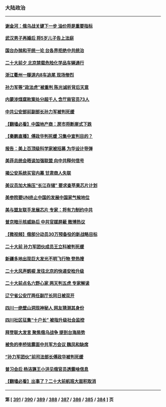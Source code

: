 ### 大陆政治
---
#### [谢金河：俄乌战关键下一步 油价将是重要指标](../../pages/ncid277/n13831242.md) 
#### [武汉男子再婚后 将5岁儿子告上法庭](../../pages/ncid277/n13831258.md) 
#### [国台办抛和平统一论 台各界拒绝中共统治](../../pages/ncid277/n13830031.md) 
#### [二十大前夕 北京禁载危险化学品车辆通行](../../pages/ncid277/n13831160.md) 
#### [浙江衢州一隧道内8车追尾 现场惨烈](../../pages/ncid277/n13831240.md) 
#### [孙力军等“政法虎”被重判 陈光诚析背后天意](../../pages/ncid277/n13831067.md) 
#### [内蒙涉煤腐败案处分超千人 含厅局官员73人](../../pages/ncid277/n13831085.md) 
#### [中共公安部前副部长孙力军被判死缓](../../pages/ncid277/n13831035.md) 
#### [【翻墙必看】中国地产商：房市将断崖式下跌](../../pages/ncid277/n13831033.md) 
#### [【秦鹏直播】傅政华判死缓 习集中宣判目的？](../../pages/ncid277/n13830788.md) 
#### [报告：美上百顶级科学家被招募 为华设计导弹](../../pages/ncid277/n13830728.md) 
#### [美菲总统会晤谈加强联盟 向中共释何信号](../../pages/ncid277/n13830737.md) 
#### [揭公安系统买官内幕 甘肃商人失联](../../pages/ncid277/n13830727.md) 
#### [美议员加大施压“长江存储” 要求查苹果芯片计划](../../pages/ncid277/n13830569.md) 
#### [美参院要UN终止中国的发展中国家气候地位](../../pages/ncid277/n13830631.md) 
#### [美与盟友联手发展芯片 专家：将有力制约中共](../../pages/ncid277/n13830450.md) 
#### [普京暗示核威胁后 中共官媒屏蔽 微博热议](../../pages/ncid277/n13830586.md) 
#### [【微视频】俄部分动员30万预备役的新战略目标](../../pages/ncid277/n13830550.md) 
#### [二十大前 孙力军团伙成员王立科被判死缓](../../pages/ncid277/n13830369.md) 
#### [新疆多地出现巨大发光不明飞行物 登热搜](../../pages/ncid277/n13830445.md) 
#### [二十大风声鹤唳 发往北京的快递安检升级](../../pages/ncid277/n13830358.md) 
#### [二十大前点名六野心家 两天判五虎 专家解读](../../pages/ncid277/n13830330.md) 
#### [辽宁省公安厅两任副厅长同日被双开](../../pages/ncid277/n13830356.md) 
#### [四川一绝壁山洞现神秘人 网友猜测其身份](../../pages/ncid277/n13830357.md) 
#### [四川社区征集“十户长” 被指升级社会监控](../../pages/ncid277/n13829796.md) 
#### [拜登联大发言 聚焦俄乌战争 提到台海局势](../../pages/ncid277/n13830351.md) 
#### [被免的李桥铭露面中共军方会议 魏凤和缺席](../../pages/ncid277/n13830059.md) 
#### [“孙力军团伙”前司法部长傅政华被判死缓](../../pages/ncid277/n13830058.md) 
#### [普习会后 杨洁篪王小洪见俄官员透露啥信息](../../pages/ncid277/n13829972.md) 
#### [【翻墙必看】出事了？二十大前航班大面积取消](../../pages/ncid277/n13830111.md) 

---
#### 第 [ [391](./391.md) / [390](./390.md) / [389](./389.md) / [388](./388.md) / [387](./387.md) / [386](./386.md) / [385](./385.md) / [384](./384.md) ] 页
